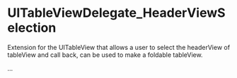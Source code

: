 # UITableViewDelegate_HeaderViewSelection
Extension for the UITableView that allows a user to select the headerView of tableView and call back, can be used to make a foldable tableView.


...
